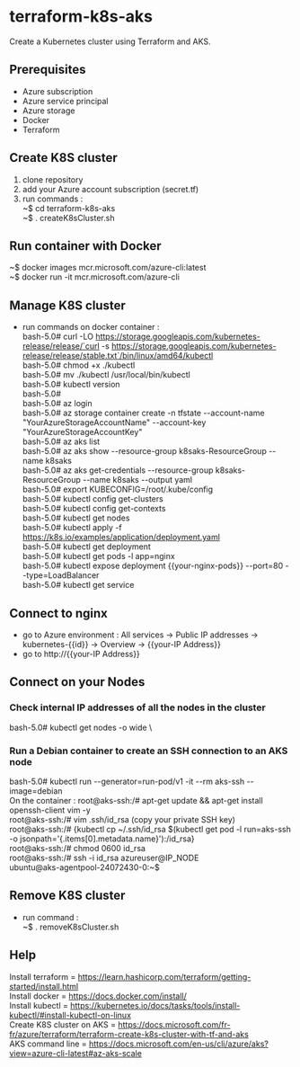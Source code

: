 # terraform-k8s-aks
Create a Kubernetes cluster using Terraform and AKS.

## Prerequisites
- Azure subscription
- Azure service principal
- Azure storage
- Docker
- Terraform

## Create K8S cluster
1) clone repository
2) add your Azure account subscription (secret.tf)
3) run commands : \
~$ cd terraform-k8s-aks  \
~$ . createK8sCluster.sh

## Run container with Docker
~$ docker images mcr.microsoft.com/azure-cli:latest \
~$ docker run -it mcr.microsoft.com/azure-cli

## Manage K8S cluster
- run commands on docker container : \
bash-5.0# curl -LO https://storage.googleapis.com/kubernetes-release/release/`curl -s https://storage.googleapis.com/kubernetes-release/release/stable.txt`/bin/linux/amd64/kubectl \
bash-5.0# chmod +x ./kubectl \
bash-5.0# mv ./kubectl /usr/local/bin/kubectl \
bash-5.0# kubectl version \
bash-5.0# \
bash-5.0# az login  \
bash-5.0# az storage container create -n tfstate --account-name "YourAzureStorageAccountName" --account-key "YourAzureStorageAccountKey" \
bash-5.0# az aks list  \
bash-5.0# az aks show --resource-group k8saks-ResourceGroup --name k8saks \
bash-5.0# az aks get-credentials --resource-group k8saks-ResourceGroup --name k8saks --output yaml \
bash-5.0# export KUBECONFIG=/root/.kube/config \
bash-5.0# kubectl config get-clusters \
bash-5.0# kubectl config get-contexts \
bash-5.0# kubectl get nodes \
bash-5.0# kubectl apply -f https://k8s.io/examples/application/deployment.yaml \
bash-5.0# kubectl get deployment \
bash-5.0# kubectl get pods -l app=nginx \
bash-5.0# kubectl expose deployment {{your-nginx-pods}} --port=80 --type=LoadBalancer \
bash-5.0# kubectl get service

## Connect to nginx
- go to Azure environment : All services -> Public IP addresses -> kubernetes-{{id}} -> Overview -> {{your-IP Address}}
- go to http://{{your-IP Address}}

## Connect on your Nodes
### Check internal IP addresses of all the nodes in the cluster
bash-5.0# kubectl get nodes -o wide \
### Run a Debian container to create an SSH connection to an AKS node
bash-5.0# kubectl run --generator=run-pod/v1 -it --rm aks-ssh --image=debian \
On the container :
root@aks-ssh:/# apt-get update && apt-get install openssh-client vim -y  \
root@aks-ssh:/# vim .ssh/id_rsa (copy your private SSH key)  \
root@aks-ssh:/# {kubectl cp ~/.ssh/id_rsa $(kubectl get pod -l run=aks-ssh -o jsonpath='{.items[0].metadata.name}'):/id_rsa}  \
root@aks-ssh:/# chmod 0600 id_rsa  \
root@aks-ssh:/# ssh -i id_rsa azureuser@IP_NODE  \
ubuntu@aks-agentpool-24072430-0:~$

## Remove K8S cluster
- run command : \
~$ . removeK8sCluster.sh

## Help
Install terraform         = https://learn.hashicorp.com/terraform/getting-started/install.html \
Install docker            = https://docs.docker.com/install/ \
Install kubectl           = https://kubernetes.io/docs/tasks/tools/install-kubectl/#install-kubectl-on-linux \
Create K8S cluster on AKS = https://docs.microsoft.com/fr-fr/azure/terraform/terraform-create-k8s-cluster-with-tf-and-aks \
AKS command line          = https://docs.microsoft.com/en-us/cli/azure/aks?view=azure-cli-latest#az-aks-scale
